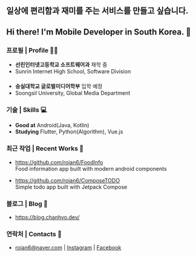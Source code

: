 ## 일상에 편리함과 재미를 주는 서비스를 만들고 싶습니다.
## Hi there! I'm Mobile Developer in South Korea. 👋

### 프로필 | Profile 🙋‍♂️
- **선린인터넷고등학교 소프트웨어과** 재학 중  
- Sunrin Internet High School, Software Division  
　
- **숭실대학교 글로벌미디어학부** 입학 예정  
- Soongsil University, Global Media Department

### 기술 | Skills 💻
- **Good at** Android(Java, Kotlin)  
- **Studying** Flutter, Python(Algorithm), Vue.js

### 최근 작업 | Recent Works 🚀
- https://github.com/roian6/FoodInfo  
Food information app built with modern android components

- https://github.com/roian6/ComposeTODO  
Simple todo app built with Jetpack Compose

### 블로그 | Blog 👀
- https://blog.chanhyo.dev/

### 연락처 | Contacts 🙌
- roian6@naver.com | [Instagram](https://www.instagram.com/chanhyo.jung/) | [Facebook](https://www.facebook.com/DevChanhyo/)
